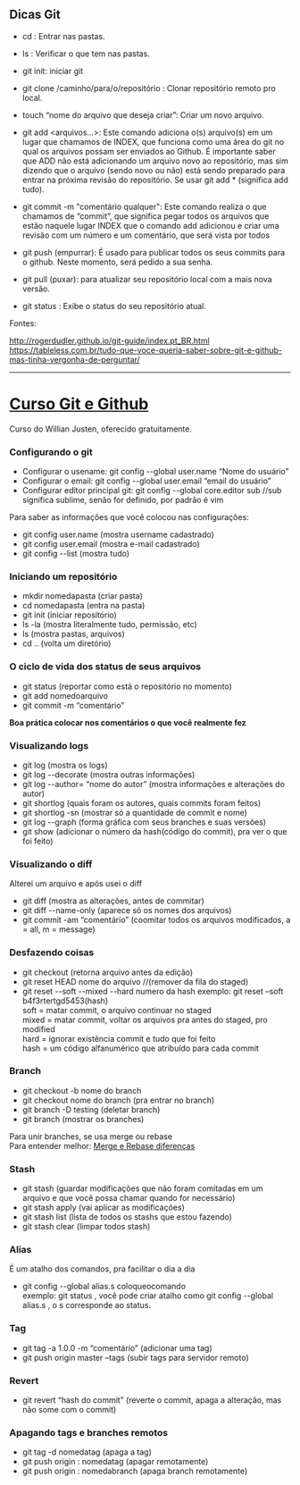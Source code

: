 ## Dicas Git 

- cd : Entrar nas pastas.
- ls : Verificar o que tem nas pastas.

- git init: iniciar git
- git clone /caminho/para/o/repositório : Clonar repositório remoto pro local.
- touch “nome do arquivo que deseja criar”: Criar um novo arquivo.
- git add <arquivos...>: Este comando adiciona o(s) arquivo(s) em um lugar que chamamos de INDEX, que funciona como uma área do git no qual os arquivos possam ser enviados ao Github. É importante saber que ADD não está adicionando um arquivo novo ao repositório, mas sim dizendo que o arquivo (sendo novo ou não) está sendo preparado para entrar na próxima revisão do repositório. Se usar git add * (significa add tudo).
- git commit -m "comentário qualquer": Este comando realiza o que chamamos de “commit”, que significa pegar todos os arquivos que estão naquele lugar INDEX que o comando add adicionou e criar uma revisão com um número e um comentário, que será vista por todos
- git push (empurrar): É usado para publicar todos os seus commits para o github. Neste momento, será pedido a sua senha.
- git pull (puxar): para atualizar seu repositório local com a mais nova versão.
- git status : Exibe o status do seu repositório atual.



Fontes:

http://rogerdudler.github.io/git-guide/index.pt_BR.html <br/>
https://tableless.com.br/tudo-que-voce-queria-saber-sobre-git-e-github-mas-tinha-vergonha-de-perguntar/


-------------------------------------------------------------------------------
# [Curso Git e Github](https://willianjusten.com.br/cursos/)

Curso do Willian Justen, oferecido gratuitamente.

### Configurando o git

- Configurar o usename: git config --global user.name “Nome do usuário” <br/>
- Configurar o email: git config --global user.email “email do usuário” <br/>
- Configurar editor principal git: git config --global core.editor sub  //sub significa sublime, senão for definido, por padrão é vim <br/>


Para saber as informações que você colocou nas configurações:

- git config user.name  (mostra username cadastrado) <br/>
- git config user.email (mostra e-mail cadastrado) <br/>
- git config --list (mostra tudo) <br/>

### Iniciando um repositório

- mkdir nomedapasta (criar pasta)
- cd nomedapasta (entra na pasta)
- git init (iniciar repositório)
- ls -la (mostra literalmente tudo, permissão, etc)
- ls (mostra pastas, arquivos)
- cd .. (volta um diretório)


### O ciclo de vida dos status de seus arquivos

- git status (reportar como está o repositório no momento)
- git add nomedoarquivo
- git commit -m “comentário”

**Boa prática colocar nos comentários o que você realmente fez**

### Visualizando logs

- git log (mostra os logs)
- git log --decorate (mostra outras informações)
- git log --author= “nome do autor” (mostra informações e alterações do autor)
- git shortlog (quais foram os autores, quais commits foram feitos)
- git shortlog -sn (mostrar só a quantidade de commit e nome)
- git log --graph (forma gráfica com seus branches e suas versões)
- git show (adicionar o número da hash(código do commit), pra ver o que foi feito)

### Visualizando o diff

Alterei um arquivo e após usei o diff <br/>
- git diff (mostra as alterações, antes de commitar)
- git diff --name-only (aparece só os nomes dos arquivos)
- git commit -am “comentário” (coomitar todos os arquivos modificados, a = all, m = message)

### Desfazendo coisas

- git checkout (retorna arquivo antes da edição)
- git reset HEAD nome do arquivo  //(remover da fila do staged)
- git reset --soft --mixed --hard numero da hash
	exemplo: git reset –soft b4f3rtertgd5453(hash) <br/>
	soft = matar commit, o arquivo continuar no staged <br/>
	mixed = matar commit, voltar os arquivos pra antes do staged, pro modified <br/>
	hard = ignorar existência commit e tudo que foi feito <br/>
	hash = um código alfanumérico que atribuído para cada commit <br/>

### Branch

- git checkout -b nome do branch
- git checkout nome do branch (pra entrar no branch)
- git branch -D testing (deletar branch)
- git branch (mostrar os branches)

Para unir branches, se usa merge ou rebase <br/>
Para entender melhor: [Merge e Rebase diferenças](http://www.arruda.blog.br/programacao/dicas-de-git-rebase-vs-merge/) <br/>

### Stash

- git stash (guardar modificações que não foram comitadas em um arquivo e que você possa chamar quando for necessário)
- git stash apply (vai aplicar as modificações)
- git stash list (lista de todos os stashs que estou fazendo)
- git stash clear (limpar todos stash)


### Alias
É um atalho dos comandos, pra facilitar o dia a dia <br/>

- git config --global alias.s coloqueocomando  
	exemplo: git status , você pode criar atalho como git config --global alias.s , o s corresponde ao status.


### Tag

- git tag -a 1.0.0 -m “comentário” (adicionar uma tag)
- git push origin master –tags (subir tags para servidor remoto)


### Revert

- git revert “hash do commit” (reverte o commit, apaga a alteração, mas não some com o commit)


### Apagando tags e branches remotos

- git tag -d nomedatag (apaga a tag)
- git push origin : nomedatag (apagar remotamente)
- git push origin : nomedabranch (apaga branch remotamente)
